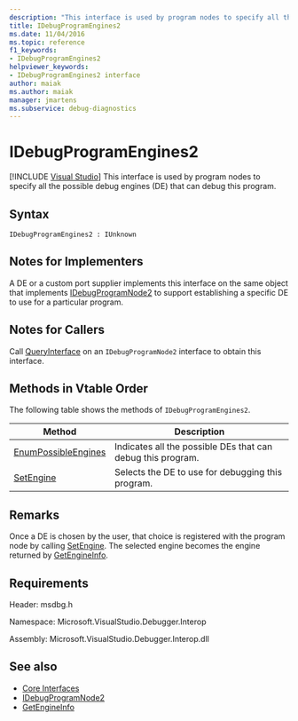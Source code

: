 ```yaml
---
description: "This interface is used by program nodes to specify all the possible debug engines (DE) that can debug this program."
title: IDebugProgramEngines2
ms.date: 11/04/2016
ms.topic: reference
f1_keywords:
- IDebugProgramEngines2
helpviewer_keywords:
- IDebugProgramEngines2 interface
author: maiak
ms.author: maiak
manager: jmartens
ms.subservice: debug-diagnostics
---
```

# IDebugProgramEngines2

 [!INCLUDE [Visual Studio](~/includes/applies-to-version/vs-windows-only.md)]
This interface is used by program nodes to specify all the possible debug engines (DE) that can debug this program.

## Syntax

```
IDebugProgramEngines2 : IUnknown
```

## Notes for Implementers
 A DE or a custom port supplier implements this interface on the same object that implements [IDebugProgramNode2](../../../extensibility/debugger/reference/idebugprogramnode2.md) to support establishing a specific DE to use for a particular program.

## Notes for Callers
 Call [QueryInterface](/cpp/atl/queryinterface) on an `IDebugProgramNode2` interface to obtain this interface.

## Methods in Vtable Order
 The following table shows the methods of `IDebugProgramEngines2`.

|Method|Description|
|------------|-----------------|
|[EnumPossibleEngines](../../../extensibility/debugger/reference/idebugprogramengines2-enumpossibleengines.md)|Indicates all the possible DEs that can debug this program.|
|[SetEngine](../../../extensibility/debugger/reference/idebugprogramengines2-setengine.md)|Selects the DE to use for debugging this program.|

## Remarks
 Once a DE is chosen by the user, that choice is registered with the program node by calling [SetEngine](../../../extensibility/debugger/reference/idebugprogramengines2-setengine.md). The selected engine becomes the engine returned by [GetEngineInfo](../../../extensibility/debugger/reference/idebugprogramnode2-getengineinfo.md).

## Requirements
 Header: msdbg.h

 Namespace: Microsoft.VisualStudio.Debugger.Interop

 Assembly: Microsoft.VisualStudio.Debugger.Interop.dll

## See also
- [Core Interfaces](../../../extensibility/debugger/reference/core-interfaces.md)
- [IDebugProgramNode2](../../../extensibility/debugger/reference/idebugprogramnode2.md)
- [GetEngineInfo](../../../extensibility/debugger/reference/idebugprogramnode2-getengineinfo.md)
